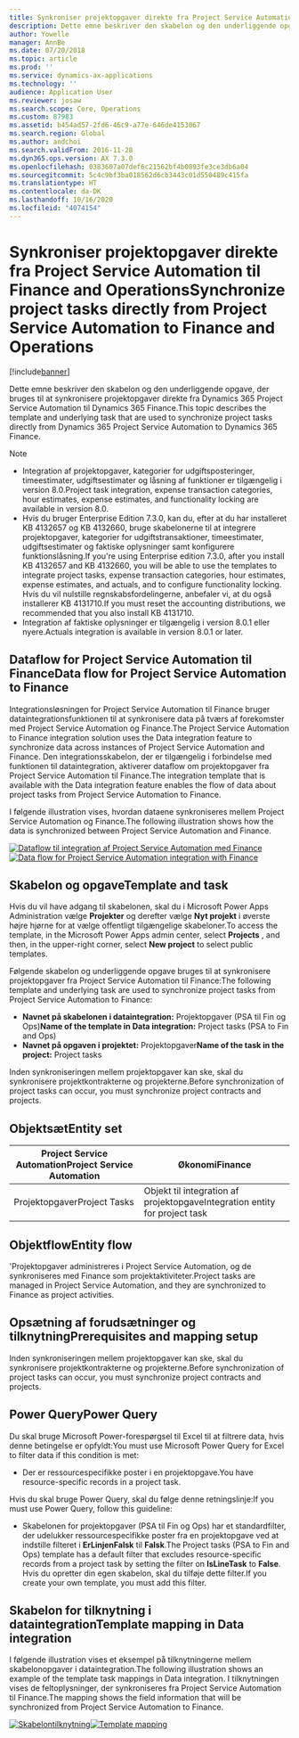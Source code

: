 ```yaml
---
title: Synkroniser projektopgaver direkte fra Project Service Automation til Finance and Operations
description: Dette emne beskriver den skabelon og den underliggende opgave, der bruges til at synkronisere projektopgaver direkte fra Microsoft Dynamics 365 Project Service Automation til Dynamics 365 Finance.
author: Yowelle
manager: AnnBe
ms.date: 07/20/2018
ms.topic: article
ms.prod: ''
ms.service: dynamics-ax-applications
ms.technology: ''
audience: Application User
ms.reviewer: josaw
ms.search.scope: Core, Operations
ms.custom: 87983
ms.assetid: b454ad57-2fd6-46c9-a77e-646de4153067
ms.search.region: Global
ms.author: andchoi
ms.search.validFrom: 2016-11-28
ms.dyn365.ops.version: AX 7.3.0
ms.openlocfilehash: 0383607a07def6c21562bf4b0893fe3ce3db6a04
ms.sourcegitcommit: 5c4c9bf3ba018562d6cb3443c01d550489c415fa
ms.translationtype: HT
ms.contentlocale: da-DK
ms.lasthandoff: 10/16/2020
ms.locfileid: "4074154"
---
```

# <a name="synchronize-project-tasks-directly-from-project-service-automation-to-finance-and-operations"></a><span data-ttu-id="c1011-103">Synkroniser projektopgaver direkte fra Project Service Automation til Finance and Operations</span><span class="sxs-lookup"><span data-stu-id="c1011-103">Synchronize project tasks directly from Project Service Automation to Finance and Operations</span></span>

[!include[banner](../includes/banner.md)]

<span data-ttu-id="c1011-104">Dette emne beskriver den skabelon og den underliggende opgave, der bruges til at synkronisere projektopgaver direkte fra Dynamics 365 Project Service Automation til Dynamics 365 Finance.</span><span class="sxs-lookup"><span data-stu-id="c1011-104">This topic describes the template and underlying task that are used to synchronize project tasks directly from Dynamics 365 Project Service Automation to Dynamics 365 Finance.</span></span>

> [!NOTE]
> - <span data-ttu-id="c1011-105">Integration af projektopgaver, kategorier for udgiftsposteringer, timeestimater, udgiftsestimater og låsning af funktioner er tilgængelig i version 8.0.</span><span class="sxs-lookup"><span data-stu-id="c1011-105">Project task integration, expense transaction categories, hour estimates, expense estimates, and functionality locking are available in version 8.0.</span></span>
> - <span data-ttu-id="c1011-106">Hvis du bruger Enterprise Edition 7.3.0, kan du, efter at du har installeret KB 4132657 og KB 4132660, bruge skabelonerne til at integrere projektopgaver, kategorier for udgiftstransaktioner, timeestimater, udgiftsestimater og faktiske oplysninger samt konfigurere funktionslåsning.</span><span class="sxs-lookup"><span data-stu-id="c1011-106">If you're using Enterprise edition 7.3.0, after you install KB 4132657 and KB 4132660, you will be able to use the templates to integrate project tasks, expense transaction categories, hour estimates, expense estimates, and actuals, and to configure functionality locking.</span></span> <span data-ttu-id="c1011-107">Hvis du vil nulstille regnskabsfordelingerne, anbefaler vi, at du også installerer KB 4131710.</span><span class="sxs-lookup"><span data-stu-id="c1011-107">If you must reset the accounting distributions, we recommended that you also install KB 4131710.</span></span>
> - <span data-ttu-id="c1011-108">Integration af faktiske oplysninger er tilgængelig i version 8.0.1 eller nyere.</span><span class="sxs-lookup"><span data-stu-id="c1011-108">Actuals integration is available in version 8.0.1 or later.</span></span>

## <a name="data-flow-for-project-service-automation-to-finance"></a><span data-ttu-id="c1011-109">Dataflow for Project Service Automation til Finance</span><span class="sxs-lookup"><span data-stu-id="c1011-109">Data flow for Project Service Automation to Finance</span></span>

<span data-ttu-id="c1011-110">Integrationsløsningen for Project Service Automation til Finance bruger dataintegrationsfunktionen til at synkronisere data på tværs af forekomster med Project Service Automation og Finance.</span><span class="sxs-lookup"><span data-stu-id="c1011-110">The Project Service Automation to Finance integration solution uses the Data integration feature to synchronize data across instances of Project Service Automation and Finance.</span></span> <span data-ttu-id="c1011-111">Den integrationsskabelon, der er tilgængelig i forbindelse med funktionen til dataintegration, aktiverer dataflow om projektopgaver fra Project Service Automation til Finance.</span><span class="sxs-lookup"><span data-stu-id="c1011-111">The integration template that is available with the Data integration feature enables the flow of data about project tasks from Project Service Automation to Finance.</span></span>

<span data-ttu-id="c1011-112">I følgende illustration vises, hvordan dataene synkroniseres mellem Project Service Automation og Finance.</span><span class="sxs-lookup"><span data-stu-id="c1011-112">The following illustration shows how the data is synchronized between Project Service Automation and Finance.</span></span>

<span data-ttu-id="c1011-113">[![Dataflow til integration af Project Service Automation med Finance](./media/ProjectTasksFlow.png)](./media/ProjectTasksFlow.png)</span><span class="sxs-lookup"><span data-stu-id="c1011-113">[![Data flow for Project Service Automation integration with Finance](./media/ProjectTasksFlow.png)](./media/ProjectTasksFlow.png)</span></span>

## <a name="template-and-task"></a><span data-ttu-id="c1011-114">Skabelon og opgave</span><span class="sxs-lookup"><span data-stu-id="c1011-114">Template and task</span></span>

<span data-ttu-id="c1011-115">Hvis du vil have adgang til skabelonen, skal du i Microsoft Power Apps Administration vælge **Projekter** og derefter vælge **Nyt projekt** i øverste højre hjørne for at vælge offentligt tilgængelige skabeloner.</span><span class="sxs-lookup"><span data-stu-id="c1011-115">To access the template, in the Microsoft Power Apps admin center, select **Projects** , and then, in the upper-right corner, select **New project** to select public templates.</span></span>

<span data-ttu-id="c1011-116">Følgende skabelon og underliggende opgave bruges til at synkronisere projektopgaver fra Project Service Automation til Finance:</span><span class="sxs-lookup"><span data-stu-id="c1011-116">The following template and underlying task are used to synchronize project tasks from Project Service Automation to Finance:</span></span>

- <span data-ttu-id="c1011-117">**Navnet på skabelonen i dataintegration:** Projektopgaver (PSA til Fin og Ops)</span><span class="sxs-lookup"><span data-stu-id="c1011-117">**Name of the template in Data integration:** Project tasks (PSA to Fin and Ops)</span></span>
- <span data-ttu-id="c1011-118">**Navnet på opgaven i projektet:** Projektopgaver</span><span class="sxs-lookup"><span data-stu-id="c1011-118">**Name of the task in the project:** Project tasks</span></span>

<span data-ttu-id="c1011-119">Inden synkroniseringen mellem projektopgaver kan ske, skal du synkronisere projektkontrakterne og projekterne.</span><span class="sxs-lookup"><span data-stu-id="c1011-119">Before synchronization of project tasks can occur, you must synchronize project contracts and projects.</span></span>

## <a name="entity-set"></a><span data-ttu-id="c1011-120">Objektsæt</span><span class="sxs-lookup"><span data-stu-id="c1011-120">Entity set</span></span>

| <span data-ttu-id="c1011-121">Project Service Automation</span><span class="sxs-lookup"><span data-stu-id="c1011-121">Project Service Automation</span></span> | <span data-ttu-id="c1011-122">Økonomi</span><span class="sxs-lookup"><span data-stu-id="c1011-122">Finance</span></span>                             |
|----------------------------|-------------------------------------|
| <span data-ttu-id="c1011-123">Projektopgaver</span><span class="sxs-lookup"><span data-stu-id="c1011-123">Project Tasks</span></span>              | <span data-ttu-id="c1011-124">Objekt til integration af projektopgave</span><span class="sxs-lookup"><span data-stu-id="c1011-124">Integration entity for project task</span></span> |

## <a name="entity-flow"></a><span data-ttu-id="c1011-125">Objektflow</span><span class="sxs-lookup"><span data-stu-id="c1011-125">Entity flow</span></span>

<span data-ttu-id="c1011-126">'Projektopgaver administreres i Project Service Automation, og de synkroniseres med Finance som projektaktiviteter.</span><span class="sxs-lookup"><span data-stu-id="c1011-126">Project tasks are managed in Project Service Automation, and they are synchronized to Finance as project activities.</span></span>

## <a name="prerequisites-and-mapping-setup"></a><span data-ttu-id="c1011-127">Opsætning af forudsætninger og tilknytning</span><span class="sxs-lookup"><span data-stu-id="c1011-127">Prerequisites and mapping setup</span></span>

<span data-ttu-id="c1011-128">Inden synkroniseringen mellem projektopgaver kan ske, skal du synkronisere projektkontrakterne og projekterne.</span><span class="sxs-lookup"><span data-stu-id="c1011-128">Before synchronization of project tasks can occur, you must synchronize project contracts and projects.</span></span>

## <a name="power-query"></a><span data-ttu-id="c1011-129">Power Query</span><span class="sxs-lookup"><span data-stu-id="c1011-129">Power Query</span></span>

<span data-ttu-id="c1011-130">Du skal bruge Microsoft Power-forespørgsel til Excel til at filtrere data, hvis denne betingelse er opfyldt:</span><span class="sxs-lookup"><span data-stu-id="c1011-130">You must use Microsoft Power Query for Excel to filter data if this condition is met:</span></span>

- <span data-ttu-id="c1011-131">Der er ressourcespecifikke poster i en projektopgave.</span><span class="sxs-lookup"><span data-stu-id="c1011-131">You have resource-specific records in a project task.</span></span>

<span data-ttu-id="c1011-132">Hvis du skal bruge Power Query, skal du følge denne retningslinje:</span><span class="sxs-lookup"><span data-stu-id="c1011-132">If you must use Power Query, follow this guideline:</span></span>

- <span data-ttu-id="c1011-133">Skabelonen for projektopgaver (PSA til Fin og Ops) har et standardfilter, der udelukker ressourcespecifikke poster fra en projektopgave ved at indstille filteret i **ErLinjenFalsk** til **Falsk**.</span><span class="sxs-lookup"><span data-stu-id="c1011-133">The Project tasks (PSA to Fin and Ops) template has a default filter that excludes resource-specific records from a project task by setting the filter on **IsLineTask** to **False**.</span></span> <span data-ttu-id="c1011-134">Hvis du opretter din egen skabelon, skal du tilføje dette filter.</span><span class="sxs-lookup"><span data-stu-id="c1011-134">If you create your own template, you must add this filter.</span></span>

## <a name="template-mapping-in-data-integration"></a><span data-ttu-id="c1011-135">Skabelon for tilknytning i dataintegration</span><span class="sxs-lookup"><span data-stu-id="c1011-135">Template mapping in Data integration</span></span>

<span data-ttu-id="c1011-136">I følgende illustration vises et eksempel på tilknytningerne mellem skabelonopgaver i dataintegration.</span><span class="sxs-lookup"><span data-stu-id="c1011-136">The following illustration shows an example of the template task mappings in Data integration.</span></span> <span data-ttu-id="c1011-137">I tilknytningen vises de feltoplysninger, der synkroniseres fra Project Service Automation til Finance.</span><span class="sxs-lookup"><span data-stu-id="c1011-137">The mapping shows the field information that will be synchronized from Project Service Automation to Finance.</span></span>

<span data-ttu-id="c1011-138">[![Skabelontilknytning](./media/ProjectTasksMapping.png)](./media/ProjectTasksMapping.png)</span><span class="sxs-lookup"><span data-stu-id="c1011-138">[![Template mapping](./media/ProjectTasksMapping.png)](./media/ProjectTasksMapping.png)</span></span>
